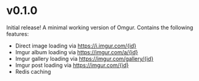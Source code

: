 # v0.1.0

Initial release! A minimal working version of Omgur. Contains the following features:

- Direct image loading via https://i.imgur.com/{id}
- Imgur album loading via https://imgur.com/a/{id}
- Imgur gallery loading via https://imgur.com/gallery/{id}
- Imgur post loading via https://imgur.com/{id}
- Redis caching
